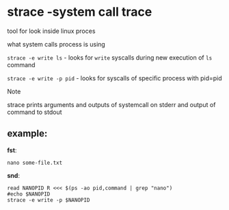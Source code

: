 # strace -system call trace

tool for look inside linux proces

what system calls process is using

`strace -e write ls` - looks for `write` syscalls during new execution of `ls` command

`strace -e write -p pid` - looks for syscalls of specific process with pid=pid

> [!NOTE]
> strace prints arguments and outputs of systemcall on stderr
> and output of command to stdout


## example: 
**fst**:

    nano some-file.txt

**snd**:

    read NANOPID R <<< $(ps -ao pid,command | grep "nano")
    #echo $NANOPID
    strace -e write -p $NANOPID

